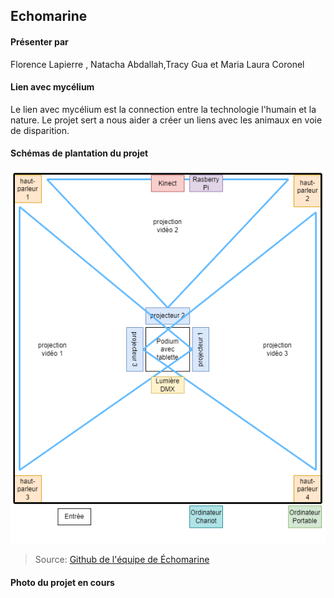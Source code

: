 ## Echomarine

#### Présenter par 
Florence Lapierre , Natacha Abdallah,Tracy Gua et Maria Laura Coronel

#### Lien avec mycélium 
Le lien avec mycélium est la connection entre la technologie l'humain et la nature. Le projet sert a nous aider a créer un liens avec les animaux en voie de disparition.

#### Schémas de plantation du projet

![Schémas de plantation du projet Échomarine](medias/schemas_plantation_echomarine.png)
> Source: [Github de l'équipe de Échomarine](https://github.com/Echomarine/Echomarines)

#### Photo du projet en cours 


